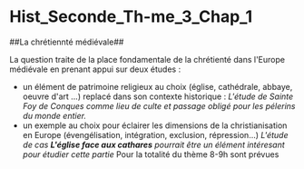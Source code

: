 # Hist_Seconde_Th-me_3_Chap_1

##La chrétiennté médiévale##

La question traite de la place fondamentale de la chrétienté dans l'Europe médiévale en prenant appui sur deux études :
* un élément de patrimoine religieux au choix (église, cathédrale, abbaye, oeuvre d'art ...) replacé dans son contexte historique :
	*L'étude de Sainte Foy de Conques comme lieu de culte et passage obligé pour les pélerins du monde entier.*
* un exemple au choix pour éclairer les dimensions de la christianisation en Europe (évengélisation, intégration, exclusion, répression...)
	*L'étude de cas **L'église face aux cathares** pourrait être un élément intéresant pour étudier cette partie*
Pour la totalité du thème 8-9h sont prévues
